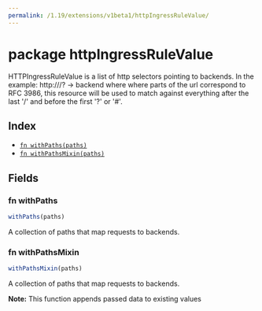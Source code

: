 ```yaml
---
permalink: /1.19/extensions/v1beta1/httpIngressRuleValue/
---
```


# package httpIngressRuleValue

HTTPIngressRuleValue is a list of http selectors pointing to backends. In the example: http://<host>/<path>?<searchpart> -> backend where where parts of the url correspond to RFC 3986, this resource will be used to match against everything after the last '/' and before the first '?' or '#'.

## Index

* [`fn withPaths(paths)`](#fn-withpaths)
* [`fn withPathsMixin(paths)`](#fn-withpathsmixin)

## Fields

### fn withPaths

```ts
withPaths(paths)
```

A collection of paths that map requests to backends.

### fn withPathsMixin

```ts
withPathsMixin(paths)
```

A collection of paths that map requests to backends.

**Note:** This function appends passed data to existing values